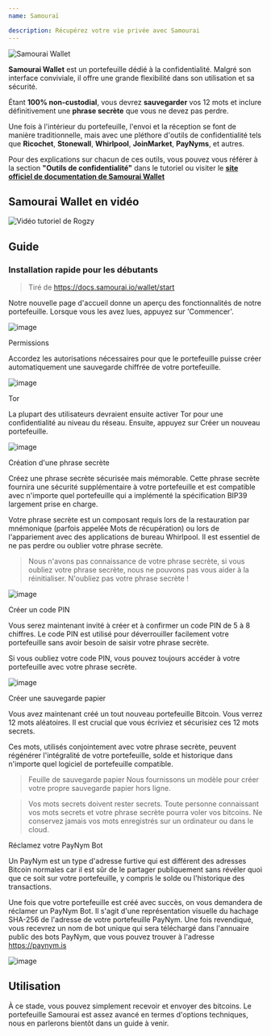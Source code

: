```yaml
---
name: Samouraï

description: Récupérez votre vie privée avec Samourai
---
```


![Samourai Wallet](assets/cover.jpeg)

**Samourai Wallet** est un portefeuille dédié à la confidentialité. Malgré son interface conviviale, il offre une grande flexibilité dans son utilisation et sa sécurité.

Étant **100% non-custodial**, vous devrez **sauvegarder** vos 12 mots et inclure définitivement une **phrase secrète** que vous ne devez pas perdre.

Une fois à l'intérieur du portefeuille, l'envoi et la réception se font de manière traditionnelle, mais avec une pléthore d'outils de confidentialité tels que **Ricochet**, **Stonewall**, **Whirlpool**, **JoinMarket**, **PayNyms**, et autres.

Pour des explications sur chacun de ces outils, vous pouvez vous référer à la section **"Outils de confidentialité"** dans le tutoriel ou visiter le [**site officiel de documentation de Samourai Wallet**](https://docs.samourai.io/)

## Samourai Wallet en vidéo

![Vidéo tutoriel de Rogzy](https://youtu.be/ajs1a8m76TI)

## Guide

### Installation rapide pour les débutants

> Tiré de https://docs.samourai.io/wallet/start

Notre nouvelle page d'accueil donne un aperçu des fonctionnalités de notre portefeuille. Lorsque vous les avez lues, appuyez sur 'Commencer'.

![image](assets/1.png)

Permissions

Accordez les autorisations nécessaires pour que le portefeuille puisse créer automatiquement une sauvegarde chiffrée de votre portefeuille.

![image](assets/2.png)

Tor

La plupart des utilisateurs devraient ensuite activer Tor pour une confidentialité au niveau du réseau. Ensuite, appuyez sur Créer un nouveau portefeuille.

![image](assets/3.png)

Création d'une phrase secrète

Créez une phrase secrète sécurisée mais mémorable. Cette phrase secrète fournira une sécurité supplémentaire à votre portefeuille et est compatible avec n'importe quel portefeuille qui a implémenté la spécification BIP39 largement prise en charge.

Votre phrase secrète est un composant requis lors de la restauration par mnémonique (parfois appelée Mots de récupération) ou lors de l'appariement avec des applications de bureau Whirlpool. Il est essentiel de ne pas perdre ou oublier votre phrase secrète.

> Nous n'avons pas connaissance de votre phrase secrète, si vous oubliez votre phrase secrète, nous ne pouvons pas vous aider à la réinitialiser.
> N'oubliez pas votre phrase secrète !

![image](assets/4.png)

Créer un code PIN

Vous serez maintenant invité à créer et à confirmer un code PIN de 5 à 8 chiffres. Le code PIN est utilisé pour déverrouiller facilement votre portefeuille sans avoir besoin de saisir votre phrase secrète.

Si vous oubliez votre code PIN, vous pouvez toujours accéder à votre portefeuille avec votre phrase secrète.

![image](assets/5.png)

Créer une sauvegarde papier

Vous avez maintenant créé un tout nouveau portefeuille Bitcoin. Vous verrez 12 mots aléatoires. Il est crucial que vous écriviez et sécurisiez ces 12 mots secrets.

Ces mots, utilisés conjointement avec votre phrase secrète, peuvent régénérer l'intégralité de votre portefeuille, solde et historique dans n'importe quel logiciel de portefeuille compatible.

> Feuille de sauvegarde papier Nous fournissons un modèle pour créer votre propre sauvegarde papier hors ligne.

> Vos mots secrets doivent rester secrets. Toute personne connaissant vos mots secrets et votre phrase secrète pourra voler vos bitcoins. Ne conservez jamais vos mots enregistrés sur un ordinateur ou dans le cloud.

Réclamez votre PayNym Bot

Un PayNym est un type d'adresse furtive qui est différent des adresses Bitcoin normales car il est sûr de le partager publiquement sans révéler quoi que ce soit sur votre portefeuille, y compris le solde ou l'historique des transactions.

Une fois que votre portefeuille est créé avec succès, on vous demandera de réclamer un PayNym Bot. Il s'agit d'une représentation visuelle du hachage SHA-256 de l'adresse de votre portefeuille PayNym.
Une fois revendiqué, vous recevrez un nom de bot unique qui sera téléchargé dans l'annuaire public des bots PayNym, que vous pouvez trouver à l'adresse https://paynym.is

![image](assets/6.png)

## Utilisation

À ce stade, vous pouvez simplement recevoir et envoyer des bitcoins. Le portefeuille Samourai est assez avancé en termes d'options techniques, nous en parlerons bientôt dans un guide à venir.
